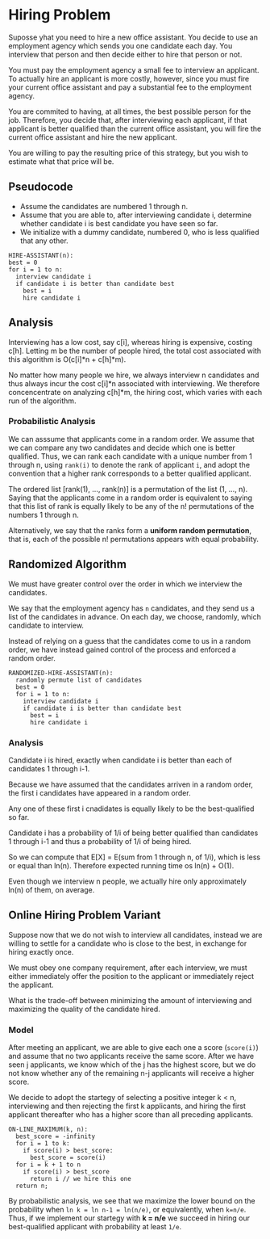 # Hiring Problem

Suposse yhat you need to hire a new office assistant. You decide to use an employment agency which sends you one candidate each day. You interview that person and then decide either to hire that person or not.

You must pay the employment agency a small fee to interview an applicant. To actually hire an applicant is more costly, however, since you must fire your current office assistant and pay a substantial fee to the employment agency.

You are commited to having, at all times, the best possible person for the job. Therefore, you decide that, after interviewing each applicant, if that applicant is better qualified than the current office assistant, you will fire the current office assistant and hire the new applicant.

You are willing to pay the resulting price of this strategy, but you wish to estimate what that price will be.

## Pseudocode

- Assume the candidates are numbered 1 through n.
- Assume that you are able to, after interviewing candidate i, determine whether candidate i is best candidate you have seen so far.
- We initialize with a dummy candidate, numbered 0, who is less qualified that any other.

```
HIRE-ASSISTANT(n):
best = 0
for i = 1 to n:
  interview candidate i
  if candidate i is better than candidate best
    best = i
    hire candidate i
```

## Analysis

Interviewing has a low cost, say c[i], whereas hiring is expensive, costing c[h]. Letting m be the number of people hired, the total cost associated with this algorithm is O(c[i]*n + c[h]*m).

No matter how many people we hire, we always interview n candidates and thus always incur the cost c[i]*n associated with interviewing. We therefore concencentrate on analyzing c[h]*m, the hiring cost, which varies with each run of the algorithm.

### Probabilistic Analysis

We can asssume that applicants come in a random order. We assume that we can compare any two candidates and decide which one is better qualified. Thus, we can rank each candidate with a unique number from 1 through n, using `rank(i)` to denote the rank of applicant `i`, and adopt the convention that a higher rank corresponds to a better qualified applicant.

The ordered list [rank(1), ..., rank(n)] is a permutation of the list (1, ..., n). Saying that the applicants come in a random order is equivalent to saying that this list of rank is equally likely to be any of the n! permutations of the numbers 1 through n.

Alternatively, we say that the ranks form a **uniform random permutation**, that is, each of the possible n! permutations appears with equal probability.

## Randomized Algorithm

We must have greater control over the order in which we interview the candidates.

We say that the employment agency has `n` candidates, and they send us a list of the candidates in advance. On each day, we choose, randomly, which candidate to interview.

Instead of relying on a guess that the candidates come to us in a random order, we have instead gained control of the process and enforced a random order.

```
RANDOMIZED-HIRE-ASSISTANT(n):
  randomly permute list of candidates
  best = 0
  for i = 1 to n:
    interview candidate i
    if candidate i is better than candidate best
      best = i
      hire candidate i
```

### Analysis

Candidate i is hired, exactly when candidate i is better than each of candidates 1 through i-1.

Because we have assumed that the candidates arriven in a random order, the first i candidates have appeared in a random order.

Any one of these first i cnadidates is equally likely to be the best-qualified so far.

Candidate i has a probability of 1/i of being better qualified than candidates 1 through i-1 and thus a probability of 1/i of being hired.

So we can compute that E[X] = E(sum from 1 through n, of 1/i), which is less or equal than ln(n). Therefore expected running time os ln(n) + O(1).

Even though we interview n people, we actually hire only approximately ln(n) of them, on average.

## Online Hiring Problem Variant

Suppose now that we do not wish to interview all candidates, instead we are willing to settle for a candidate who is close to the best, in exchange for hiring exactly once.

We must obey one company requirement, after each interview, we must either immediately offer the position to the applicant or immediately reject the applicant.

What is the trade-off between minimizing the amount of interviewing and maximizing the quality of the candidate hired.

### Model

After meeting an applicant, we are able to give each one a score (`score(i)`) and assume that no two applicants receive the same score. After we have seen j applicants, we know which of the j has the highest score, but we do not know whether any of the remaining n-j applicants will receive a higher score.

We decide to adopt the startegy of selecting a positive integer k < n, interviewing and then rejecting the first k applicants, and hiring the first applicant thereafter who has a higher score than all preceding applicants.

```
ON-LINE_MAXIMUM(k, n):
  best_score = -infinity
  for i = 1 to k:
    if score(i) > best_score:
      best_score = score(i)
  for i = k + 1 to n
    if score(i) > best_score
      return i // we hire this one
  return n;
```

By probabilistic analysis, we see that we maximize the lower bound on the probability when `ln k = ln n-1 = ln(n/e)`, or equivalently, when `k=n/e`. Thus, if we implement our startegy with **k = n/e** we succeed in hiring our best-qualified applicant with probability at least `1/e`.
